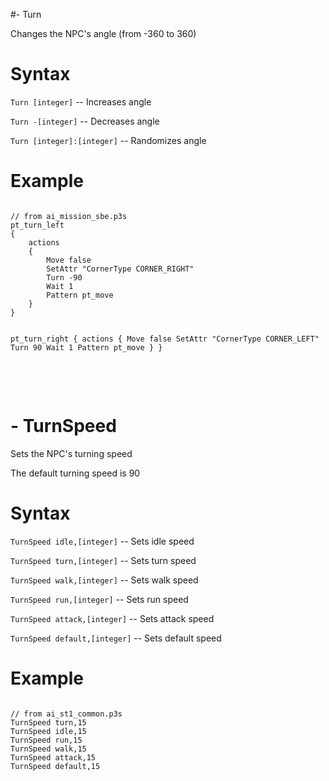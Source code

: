 #- Turn
<p>Changes the NPC's angle (from -360 to 360)
<h1>Syntax</h1>
<p><code class="language-js">Turn [integer]</code> -- Increases angle
<p><code class="language-js">Turn -[integer]</code> -- Decreases angle
<p><code class="language-js">Turn [integer]:[integer]</code> -- Randomizes angle
<h1>Example</h1>
<pre><code class="language-js">
// from ai_mission_sbe.p3s
pt_turn_left
{
	actions
	{
		Move false
		SetAttr "CornerType CORNER_RIGHT"
		Turn -90
		Wait 1
		Pattern pt_move
	}
}

pt_turn_right
{
	actions
	{
		Move false
		SetAttr "CornerType CORNER_LEFT"
		Turn 90
		Wait 1
		Pattern pt_move
	}
}
</code></pre>

<br><br><h1>- TurnSpeed</h1>
<p>Sets the NPC's turning speed
<p>The default turning speed is 90
<h1>Syntax</h1>
<p><code class="language-js">TurnSpeed idle,[integer]</code> -- Sets idle speed
<p><code class="language-js">TurnSpeed turn,[integer]</code> -- Sets turn speed
<p><code class="language-js">TurnSpeed walk,[integer]</code> -- Sets walk speed
<p><code class="language-js">TurnSpeed run,[integer]</code> -- Sets run speed
<p><code class="language-js">TurnSpeed attack,[integer]</code> -- Sets attack speed
<p><code class="language-js">TurnSpeed default,[integer]</code> -- Sets default speed
<h1>Example</h1>
<pre><code class="language-js">
// from ai_st1_common.p3s
TurnSpeed turn,15
TurnSpeed idle,15
TurnSpeed run,15					
TurnSpeed walk,15					
TurnSpeed attack,15 
TurnSpeed default,15
</code></pre>